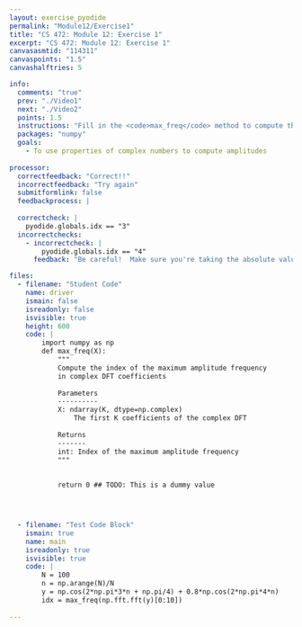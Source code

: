 ```yaml
---
layout: exercise_pyodide
permalink: "Module12/Exercise1"
title: "CS 472: Module 12: Exercise 1"
excerpt: "CS 472: Module 12: Exercise 1"
canvasasmtid: "114311"
canvaspoints: "1.5"
canvashalftries: 5

info:
  comments: "true"
  prev: "./Video1"
  next: "./Video2"
  points: 1.5
  instructions: "Fill in the <code>max_freq</code> method to compute the index of the maximum amplitude frequency from a set of complex DFT coefficients.  You can use <code>np.argmax</code> to find the index of the maximum element in an array.  You can also use <code>np.abs</code> to find the absolute value (complex modulus) of complex numbers."
  packages: "numpy"
  goals:
    - To use properties of complex numbers to compute amplitudes
    
processor:  
  correctfeedback: "Correct!!" 
  incorrectfeedback: "Try again"
  submitformlink: false
  feedbackprocess: | 
      
  correctcheck: |
    pyodide.globals.idx == "3"
  incorrectchecks:
    - incorrectcheck: |
        pyodide.globals.idx == "4"
      feedback: "Be careful!  Make sure you're taking the absolute value / magnitude (np.abs) and not just the real component"

files:
  - filename: "Student Code"
    name: driver
    ismain: false
    isreadonly: false
    isvisible: true
    height: 600
    code: | 
        import numpy as np
        def max_freq(X):
            """
            Compute the index of the maximum amplitude frequency
            in complex DFT coefficients
            
            Parameters
            ----------
            X: ndarray(K, dtype=np.complex)
                The first K coefficients of the complex DFT
            
            Returns
            -------
            int: Index of the maximum amplitude frequency
            """
            
            
            return 0 ## TODO: This is a dummy value




  - filename: "Test Code Block"
    ismain: true
    name: main
    isreadonly: true
    isvisible: true
    code: |
        N = 100
        n = np.arange(N)/N
        y = np.cos(2*np.pi*3*n + np.pi/4) + 0.8*np.cos(2*np.pi*4*n)
        idx = max_freq(np.fft.fft(y)[0:10])
        
---
```


